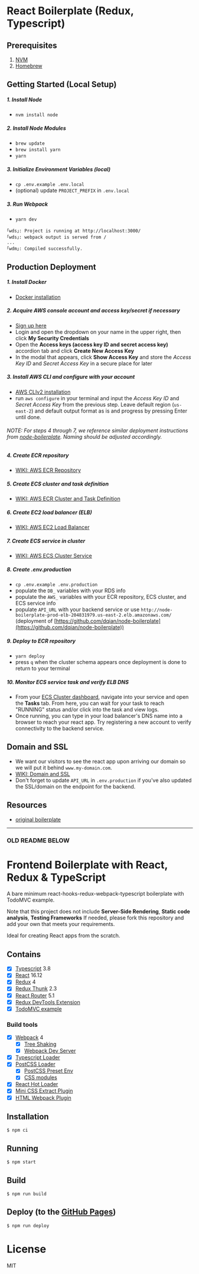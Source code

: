 # React Boilerplate (Redux, Typescript)

## Prerequisites
1. [NVM](https://github.com/nvm-sh/nvm#installing-and-updating)
2. [Homebrew](https://brew.sh/)

## Getting Started (Local Setup)
##### 1. Install Node
- `nvm install node`
##### 2. Install Node Modules
- `brew update`
- `brew install yarn`
- `yarn`
##### 3. Initialize Environment Variables (local)
- `cp .env.example .env.local`
- (optional) update `PROJECT_PREFIX` in `.env.local`
##### 3. Run Webpack
- `yarn dev`
```
｢wds｣: Project is running at http://localhost:3000/
｢wds｣: webpack output is served from /
...
｢wdm｣: Compiled successfully.
```

## Production Deployment
##### 1. Install Docker
- [Docker installation](https://docs.docker.com/get-docker/)
##### 2. Acquire AWS console account and access key/secret if necessary
- [Sign up here](https://portal.aws.amazon.com/billing/signup?redirect_url=https%3A%2F%2Faws.amazon.com%2Fregistration-confirmation#/start)
- Login and open the dropdown on your name in the upper right, then click **My Security Credentials**
- Open the **Access keys (access key ID and secret access key)** accordion tab and click **Create New Access Key**
- In the modal that appears, click **Show Access Key** and store the *Access Key ID* and *Secret Access Key* in a secure place for later
##### 3. Install AWS CLI and configure with your account
- [AWS CLIv2 installation](https://docs.aws.amazon.com/cli/latest/userguide/install-cliv2.html)
- run `aws configure` in your terminal and input the *Access Key ID* and *Secret Access Key* from the previous step. Leave default region (`us-east-2`) and default output format as is and progress by pressing Enter until done.

###### NOTE: For steps 4 through 7, we reference similar deployment instructions from [node-boilerplate](https://github.com/dqian/node-boilerplate). Naming should be adjusted accordingly.

##### 4. Create ECR repository
- [WIKI: AWS ECR Repository](https://github.com/dqian/node-boilerplate/wiki/AWS-ECR-Repository)
##### 5. Create ECS cluster and task definition
- [WIKI: AWS ECR Cluster and Task Definition](https://github.com/dqian/node-boilerplate/wiki/AWS-ECS-Cluster-and-Task-Definition)
##### 6. Create EC2 load balancer (ELB)
- [WIKI: AWS EC2 Load Balancer](https://github.com/dqian/node-boilerplate/wiki/AWS-EC2-Load-Balancer)
##### 7. Create ECS service in cluster
- [WIKI: AWS ECS Cluster Service](https://github.com/dqian/node-boilerplate/wiki/AWS-ECS-Cluster-Service)
##### 8. Create .env.production
- `cp .env.example .env.production`
- populate the `DB_` variables with your RDS info
- populate the `AWS_` variables with your ECR repository, ECS cluster, and ECS service info
- populate `API_URL` with your backend service or use `http://node-boilerplate-prod-elb-204831979.us-east-2.elb.amazonaws.com/` (deployment of [https://github.com/dqian/node-boilerplate](https://github.com/dqian/node-boilerplate))
##### 9. Deploy to ECR repository
- `yarn deploy`
- press `q` when the cluster schema appears once deployment is done to return to your terminal
##### 10. Monitor ECS service task and verify ELB DNS 
- From your [ECS Cluster dashboard](https://us-east-2.console.aws.amazon.com/ecs/home?region=us-east-2#/clusters), navigate into your service and open the **Tasks** tab. From here, you can wait for your task to reach "RUNNING" status and/or click into the task and view logs.
- Once running, you can type in your load balancer's DNS name into a browser to reach your react app. Try registering a new account to verify connectivity to the backend service.

## Domain and SSL
- We want our visitors to see the react app upon arriving our domain so we will put it behind `www.my-domain.com`.
- [WIKI: Domain and SSL](https://github.com/dqian/node-boilerplate/wiki/Domain-and-SSL)
- Don't forget to update `API_URL` in `.env.production` if you've also updated the SSL/domain on the endpoint for the backend.

## Resources
- [original boilerplate](https://github.com/rokoroku/react-redux-typescript-boilerplate)
------
### OLD README BELOW

# Frontend Boilerplate with React, Redux & TypeScript

A bare minimum react-hooks-redux-webpack-typescript boilerplate with TodoMVC example.

Note that this project does not include **Server-Side Rendering**, **Static code analysis**, **Testing Frameworks**
If needed, please fork this repository and add your own that meets your requirements.

Ideal for creating React apps from the scratch.

## Contains

- [x] [Typescript](https://www.typescriptlang.org/) 3.8
- [x] [React](https://facebook.github.io/react/) 16.12
- [x] [Redux](https://github.com/reactjs/redux) 4
- [x] [Redux Thunk](https://github.com/reduxjs/redux-thunk) 2.3
- [x] [React Router](https://github.com/ReactTraining/react-router) 5.1
- [x] [Redux DevTools Extension](https://github.com/zalmoxisus/redux-devtools-extension)
- [x] [TodoMVC example](http://todomvc.com)

### Build tools

- [x] [Webpack](https://webpack.github.io) 4
  - [x] [Tree Shaking](https://medium.com/@Rich_Harris/tree-shaking-versus-dead-code-elimination-d3765df85c80)
  - [x] [Webpack Dev Server](https://github.com/webpack/webpack-dev-server)
- [x] [Typescript Loader](https://github.com/TypeStrong/ts-loader)
- [x] [PostCSS Loader](https://github.com/postcss/postcss-loader)
  - [x] [PostCSS Preset Env](https://preset-env.cssdb.org/)
  - [x] [CSS modules](https://github.com/css-modules/css-modules)
- [x] [React Hot Loader](https://github.com/gaearon/react-hot-loader)
- [x] [Mini CSS Extract Plugin](https://github.com/webpack-contrib/mini-css-extract-plugin)
- [x] [HTML Webpack Plugin](https://github.com/ampedandwired/html-webpack-plugin)

## Installation

```
$ npm ci
```

## Running

```
$ npm start
```

## Build

```
$ npm run build
```

## Deploy (to the [GitHub Pages](https://pages.github.com/))

```
$ npm run deploy
```

# License

MIT
